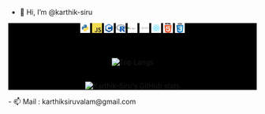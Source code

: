 - 👋 Hi, I’m @karthik-siru
<div align="center" style="background-color:#000">
  <code><img height="20" src="https://raw.githubusercontent.com/github/explore/80688e429a7d4ef2fca1e82350fe8e3517d3494d/topics/python/python.png"></code>
  <code><img height="20" src="https://raw.githubusercontent.com/github/explore/80688e429a7d4ef2fca1e82350fe8e3517d3494d/topics/javascript/javascript.png"></code>
  <code><img height="20" src="https://raw.githubusercontent.com/github/explore/80688e429a7d4ef2fca1e82350fe8e3517d3494d/topics/c/c.png"></code>
  <code><img height="20" src="https://raw.githubusercontent.com/github/explore/80688e429a7d4ef2fca1e82350fe8e3517d3494d/topics/r/r.png"></code>
  <code><img height="20" src="https://raw.githubusercontent.com/github/explore/80688e429a7d4ef2fca1e82350fe8e3517d3494d/topics/mongodb/mongodb.png"></code>
  <code><img height="20" src="https://raw.githubusercontent.com/github/explore/80688e429a7d4ef2fca1e82350fe8e3517d3494d/topics/express/express.png"></code>
  <code><img height="20" src="https://raw.githubusercontent.com/github/explore/80688e429a7d4ef2fca1e82350fe8e3517d3494d/topics/react/react.png"></code>
  <code><img height="20" src="https://raw.githubusercontent.com/github/explore/80688e429a7d4ef2fca1e82350fe8e3517d3494d/topics/html/html.png"></code>
  <code><img height="20" src="https://raw.githubusercontent.com/github/explore/80688e429a7d4ef2fca1e82350fe8e3517d3494d/topics/css/css.png"></code>
  
  



  <br/>
  <br/>
  <br/>
  
![Top Langs](https://github-readme-stats.vercel.app/api/top-langs/?username=karthik-siru&show_icons=true&theme=dark&count_private=true)
  <br/>
  <br/>
 
![Karthik-Siru's GitHub stats](https://github-readme-stats.vercel.app/api?username=karthik-siru&show_icons=true&theme=dark&count_private=true)

</div>
- 📫 Mail : karthiksiruvalam@gmail.com

<!---
karthik-siru/karthik-siru is a ✨ special ✨ repository because its `README.md` (this file) appears on your GitHub profile.
You can click the Preview link to take a look at your changes.
--->
